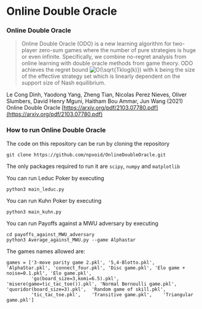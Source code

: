 # Online Double Oracle

### Online Double Oracle

> Online Double Oracle (ODO) is a new learning algorithm for two-player zero-sum games where the number of pure strategies is huge or even infinite. Specifically, we combine no-regret analysis from online learning with double oracle methods from game theory. ODO achieves the regret bound <img src="https://latex.codecogs.com/png.image?\dpi{110}&space;O(\sqrt{Tklog(k)})&space;" title="O(\sqrt{Tklog(k)}) " /> with k being the size of the effective strategy set which is linearly dependent on the support size of Nash equilibrium. 

Le Cong Dinh, Yaodong Yang, Zheng Tian, Nicolas Perez Nieves, Oliver Slumbers, David Henry Mguni, Haitham Bou Ammar, Jun Wang (2021) Online Double Oracle [https://arxiv.org/pdf/2103.07780.pdf](https://arxiv.org/pdf/2103.07780.pdf) 


[//]: <> (Equation generated using https://latex.codecogs.com/)



### How to run Online Double Oracle

The code on this repository can be run by cloning the repository

```shell
git clone https://github.com/npvoid/OnlineDoubleOracle.git
```

The only packages required to run it are `scipy`, `numpy` and `matplotlib`


You can run Leduc Poker by executing

```shell
python3 main_leduc.py
```

You can run Kuhn Poker by executing

```shell
python3 main_kuhn.py
```

You can run Payoffs against a MWU adversary by executing

```shell
cd payoffs_against_MWU_adversary
python3 Average_against_MWU.py --game Alphastar
```
The games names allowed are:
```shell
games = ['3-move parity game 2.pkl', '5,4-Blotto.pkl', 'AlphaStar.pkl', 'connect_four.pkl', 'Disc game.pkl', 'Elo game + noise=0.1.pkl', 'Elo game.pkl',
         'go(board_size=3,komi=6.5).pkl', 'misere(game=tic_tac_toe()).pkl', 'Normal Bernoulli game.pkl',  'quoridor(board_size=3).pkl',  'Random game of skill.pkl', 
         'tic_tac_toe.pkl',    'Transitive game.pkl',    'Triangular game.pkl']
```

